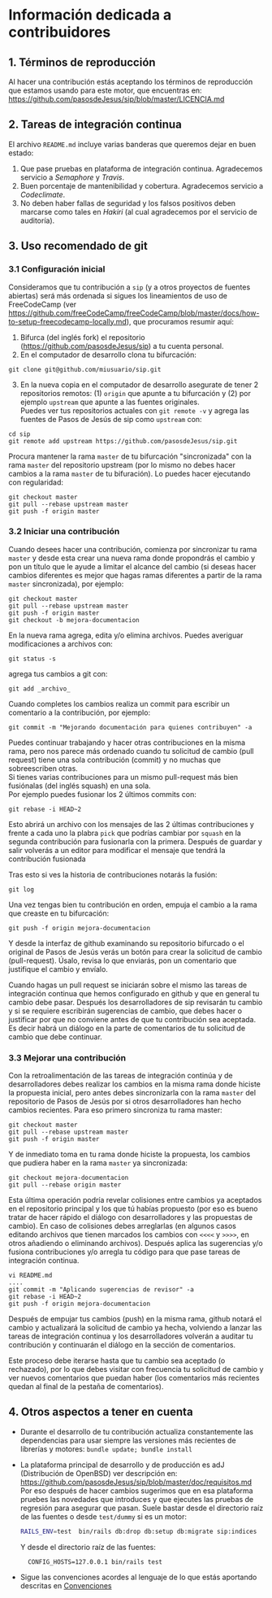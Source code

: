 # Información dedicada a contribuidores #

## 1. Términos de reproducción

Al hacer una contribución estás aceptando los términos de reproducción
que estamos usando para este motor, que encuentras en:
<https://github.com/pasosdeJesus/sip/blob/master/LICENCIA.md>

## 2. Tareas de integración continua

El archivo `README.md` incluye varias banderas que queremos dejar en 
buen estado:
  1. Que pase pruebas en plataforma de integración continua. Agradecemos 
     servicio a _Semaphore_ y _Travis_.
  2. Buen porcentaje de mantenibilidad y cobertura. Agradecemos servicio a 
     _Codeclimate_.
  3. No deben haber fallas de seguridad y los falsos positivos deben marcarse 
     como tales en _Hakiri_ (al cual agradecemos por el servicio de auditoría).


## 3. Uso recomendado de git

### 3.1 Configuración inicial

Consideramos que tu contribución a `sip` (y a otros proyectos de fuentes 
abiertas) será más ordenada si sigues los lineamientos de uso de FreeCodeCamp 
(ver <https://github.com/freeCodeCamp/freeCodeCamp/blob/master/docs/how-to-setup-freecodecamp-locally.md>), 
que procuramos resumir aquí:

1. Bifurca (del inglés fork) el repositorio (<https://github.com/pasosdeJesus/sip>) 
   a tu cuenta personal.
2. En el computador de desarrollo clona tu bifurcación:
  ```
  git clone git@github.com/miusuario/sip.git
  ```
3. En la nueva copia en el computador de desarrollo asegurate de tener 
   2 repositorios remotos: (1) `origin` que apunte a tu bifurcación y (2) 
   por ejemplo `upstream` que apunte a las fuentes originales.  
   Puedes ver tus repositorios actuales con `git remote -v` y agrega las 
   fuentes de Pasos de Jesús de sip como `upstream` con:  
  ```
  cd sip
  git remote add upstream https://github.com/pasosdeJesus/sip.git
  ```

Procura mantener la rama `master` de tu bifurcación "sincronizada" con la 
rama `master` del repositorio upstream (por lo mismo no debes hacer cambios 
a la rama `master` de tu bifuración).  Lo puedes hacer ejecutando con 
regularidad:
  ```
  git checkout master
  git pull --rebase upstream master
  git push -f origin master
  ```

### 3.2 Iniciar una contribución

Cuando desees hacer una contribución, comienza por sincronizar tu rama 
`master` y desde esta crear una nueva rama donde propondrás el cambio 
y pon un título que le ayude a limitar el alcance del cambio (si deseas 
hacer cambios diferentes es mejor que hagas ramas diferentes a partir 
de la rama `master` sincronizada), por ejemplo:
  ```
  git checkout master
  git pull --rebase upstream master
  git push -f origin master
  git checkout -b mejora-documentacion
  ```
En la nueva rama agrega, edita y/o elimina archivos. Puedes averiguar
modificaciones a archivos con:
  ```
  git status -s
  ```
agrega tus cambios a git con:
  ```
  git add _archivo_
  ```
Cuando completes los cambios realiza un commit para escribir un comentario 
a la contribución, por ejemplo:
  ```
  git commit -m "Mejorando documentación para quienes contribuyen" -a
  ```
Puedes continuar trabajando y hacer otras contribuciones en la misma rama, 
pero nos parece más ordenado cuando tu solicitud de cambio (pull request) 
tiene una sola contribución (commit) y no muchas que sobreescriben otras.  
Si tienes varias contribuciones para un mismo pull-request más bien 
fusiónalas (del inglés squash) en una sola.  
Por ejemplo puedes fusionar los 2 últimos commits con:
  ```
  git rebase -i HEAD~2
  ```
Esto abrirá un archivo con los mensajes de las 2 últimas contribuciones 
y frente a cada uno la plabra `pick` que podrías cambiar por `squash` 
en la segunda contribución para fusionarla con la primera.  Después de guardar 
y salir volverás a un editor para modificar el mensaje que tendrá la 
contribución fusionada

Tras esto si ves la historia de contribuciones notarás la fusión:
  ```
  git log
  ```
Una vez tengas bien tu contribución en orden, empuja el cambio a la rama 
que creaste en tu bifurcación:
  ```
  git push -f origin mejora-documentacion
  ```
Y desde la interfaz de github examinando su repositorio bifurcado o el 
original de Pasos de Jesús verás un botón para crear la solicitud de 
cambio (pull-request).  Úsalo, revisa lo que enviarás, pon un comentario 
que justifique el cambio y envíalo.

Cuando hagas un pull request se iniciarán sobre el mismo las tareas de 
integración continua que hemos configurado en github y que en general 
tu cambio debe pasar. Después los desarrolladores de sip revisarán tu cambio 
y si se requiere escribirán sugerencias de cambio, que debes hacer o 
justificar por que no conviene antes de que tu contribución sea aceptada. 
Es decir habrá un diálogo en la parte de comentarios de tu solicitud de 
cambio que debe continuar.


### 3.3 Mejorar una contribución

Con la retroalimentación de las tareas de integración continúa y de
desarrolladores debes realizar los cambios en la misma rama donde 
hiciste la propuesta inicial, pero antes debes sincronizarla con la 
rama `master` del repositorio de Pasos de Jesús por si otros desarrolladores 
han hecho cambios recientes. Para eso primero sincroniza tu rama master:
```
git checkout master
git pull --rebase upstream master
git push -f origin master
```
Y de inmediato toma en tu rama donde hiciste la propuesta, los cambios que 
pudiera haber en la rama `master` ya sincronizada:
```
git checkout mejora-documentacion
git pull --rebase origin master
```
Esta última operación podría revelar colisiones entre cambios ya aceptados 
en el repositorio principal y los que tú habías propuesto (por eso es bueno 
tratar de hacer rápido el diálogo con desarrolladores y las propuestas de 
cambio).  En caso de colisiones debes arreglarlas (en algunos casos editando 
archivos que tienen marcados los cambios con `<<<<` y `>>>>`, en otros 
añadiendo o eliminando archivos).
Después aplica las sugerencias y/o fusiona contribuciones y/o arregla tu 
código para que pase tareas de integración continua.
```
vi README.md
....
git commit -m "Aplicando sugerencias de revisor" -a
git rebase -i HEAD~2
git push -f origin mejora-documentacion
```
Después de empujar tus cambios (push) en la misma rama, github notará 
el cambio y actualizará la solicitud de cambio ya hecha, volviendo a 
lanzar las tareas de integración continua y los desarrolladores 
volverán a auditar tu contribución y continuarán el diálogo en la sección 
de comentarios.

Este proceso debe iterarse hasta que tu cambio sea aceptado (o rechazado), 
por lo que debes visitar con frecuencia tu solicitud de cambio y ver 
nuevos comentarios que puedan haber (los comentarios más recientes 
quedan al final de la pestaña de comentarios).


## 4. Otros aspectos a tener en cuenta

* Durante el desarrollo de tu contribución actualiza constantemente 
  las dependencias para usar siempre las versiones más recientes de librerías 
  y motores: `bundle update; bundle install`

* La plataforma principal de desarrollo y de producción es adJ (Distribución de OpenBSD) ver descripción en:
	<https://github.com/pasosdeJesus/sip/blob/master/doc/requisitos.md>
  Por eso después de hacer cambios sugerimos que en esa plataforma pruebes 
  las novedades que introduces y que ejecutes las pruebas de regresión para 
  asegurar que pasan. Suele bastar desde el directorio raíz de las fuentes 
  o desde `test/dummy` si es un motor:
  ```sh
  RAILS_ENV=test  bin/rails db:drop db:setup db:migrate sip:indices
  ```
  Y desde el directorio raíz de las fuentes:
  ```
	CONFIG_HOSTS=127.0.0.1 bin/rails test
  ```
* Sigue las convenciones acordes al lenguaje de lo que estás aportando descritas en [Convenciones](https://github.com/pasosdeJesus/sip/blob/master/doc/convenciones.md)
